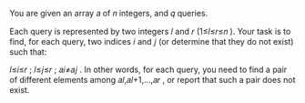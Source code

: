 You are given an array 𝑎
 of 𝑛
 integers, and 𝑞
 queries.

Each query is represented by two integers 𝑙
 and 𝑟
 (1≤𝑙≤𝑟≤𝑛
). Your task is to find, for each query, two indices 𝑖
 and 𝑗
 (or determine that they do not exist) such that:

𝑙≤𝑖≤𝑟
;
𝑙≤𝑗≤𝑟
;
𝑎𝑖≠𝑎𝑗
.
In other words, for each query, you need to find a pair of different elements among 𝑎𝑙,𝑎𝑙+1,…,𝑎𝑟
, or report that such a pair does not exist.
